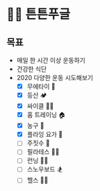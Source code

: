 # 🤸‍♀️ 튼튼푸글

## 목표
* 매일 한 시간 이상 운동하기
* 건강한 식단
* 2020 다양한 운동 시도해보기
  - [x] 무에타이 🥊
  - [x] 등산 🏕
  - [x] 싸이클 🚴‍♂️
  - [x] 홈 트레이닝 🏠
  - [x] 농구 🏀
  - [x] 플라잉 요가 🙏
  - [ ] 주짓수 🥋
  - [ ] 필라테스 🧎‍♀️
  - [ ] 런닝 🏃‍♀️
  - [ ] 스노우보드 🏂
  - [ ] 헬스 🏋️‍♀️